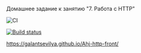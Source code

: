 Домашнее задание к занятию "7. Работа с HTTP"

![CI](https://github.com/GalantsevIlya/Ahj-http-front/actions/workflows/web.yml/badge.svg)

[![Build status](https://ci.appveyor.com/api/projects/status/v7brtig7gl0pyo30?svg=true)](https://ci.appveyor.com/project/GalantsevIlya/ahj-http-front)

https://galantsevilya.github.io/Ahj-http-front/